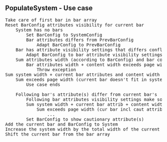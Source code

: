 ## PopulateSystem - Use case

<pre>
Take care of first bar in bar array
Reset BarConfig attributes visibility for current bar
    System has no bars
        Set BarConfig to SystemConfig
        Bar attributes differs from PrevBarConfig
            Adapt BarConfig to PrevBarConfig
    Bar has attribute visibility settings that differs conflicts with BarConfig            
        Adapt BarConfig to bar attribute visibility settings
    Sum attributes width (according to BarConfig) and bar content width
        Bar attributes width + content width exceeds page width
            Throw exception
Sum system width + current bar attributes and content width
    Sum exceeds page width (current bar doesn't fit in system)
        Use case ends
        
    Following bar's attribute(s) differ from current bar's
        Following bar attributes visibility settings make some of them visible
        Sum system width + current bar attrib + content width + cautionary attribute(s)
            Sum exceeds page width (cur bar incl caut attrib doesn't fit into system)
                ...
        Set BarConfig to show cautionary attribute(s)
Add the current bar and BarConfig to System
Increase the system width by the total width of the current bar
Shift the current bar from the bar array
</pre>
